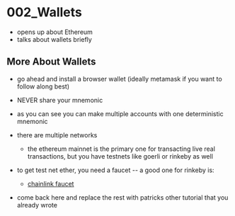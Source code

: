 # 002_Wallets

- opens up about Ethereum
- talks about wallets briefly


## More About Wallets

- go ahead and install a browser wallet (ideally metamask if you want to follow along best)

- NEVER share your mnemonic 

- as you can see you can make multiple accounts with one deterministic mnemonic

- there are multiple networks

    - the ethereum mainnet is the primary one for transacting live real transactions, but you have testnets like goerli or rinkeby as well
    
- to get test net ether, you need a faucet -- a good one for rinkeby is:
    - [chainlink faucet](faucets.chain.link/rinkeby)
    
- come back here and replace the rest with patricks other tutorial that you already wrote
